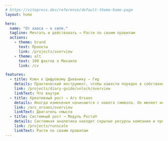 ```yaml
---
# https://vitepress.dev/reference/default-theme-home-page
layout: home

hero:
  name: "От хаоса — к силе."
  tagline: Мечтать и действовать → Расти по своим правилам
  actions:
    - theme: brand
      text: Проекты
      link: /projects/overview
    - theme: alt
      text: 100 фактов о Михаиле
      link: /cv

features:
  - title: Ключ к Цифровому Дневнику – Гид
    details: Практический инструмент, чтобы навести порядок в собственном мире и превратить его в источник сфокусированной силы.
    link: /projects/diary-guide/unlock/overview
    linkText: Что внутри
  - title: Креативный рост → Ars Orxaos
    details: Иногда изменения начинаются с нового символа. Он меняет не просто восприятие, а притягивает нужных людей и верные решения.
    link: /ars_orxaos/overview
    linkText: Двигатель cмысла
  - title: Системный рост → Модуль Роста®
    details: Системная аналитика находит скрытые ресурсы компании и превращает их в процессы устойчивого роста.
    link: /projects/runscale
    linkText: Расти по своим правилам
---
```

